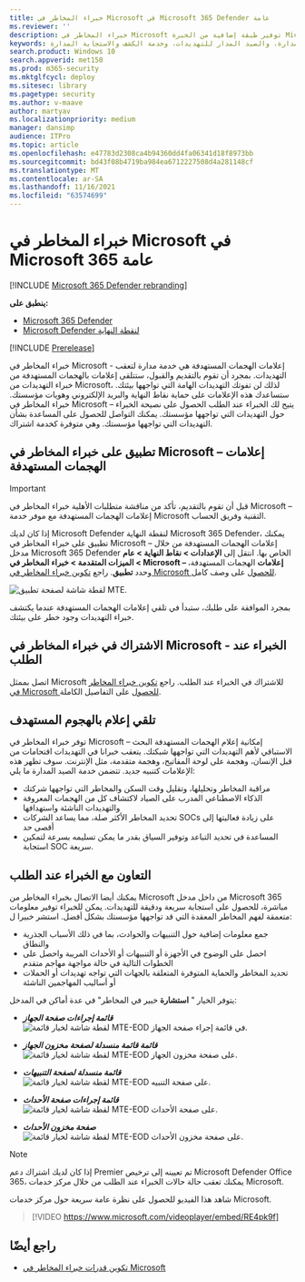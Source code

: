 ```yaml
---
title: خبراء المخاطر في Microsoft في Microsoft 365 Defender عامة
ms.reviewer: ''
description: خبراء المخاطر في Microsoft توفير طبقة إضافية من الخبرة Microsoft 365 Defender.
keywords: خدمة تعقب المخاطر المدارة، والصيد المدار للتهديدات، وخدمة الكشف والاستجابة المدارة (MDR)، و MTE، خبراء المخاطر في Microsoft
search.product: Windows 10
search.appverid: met150
ms.prod: m365-security
ms.mktglfcycl: deploy
ms.sitesec: library
ms.pagetype: security
ms.author: v-maave
author: martyav
ms.localizationpriority: medium
manager: dansimp
audience: ITPro
ms.topic: article
ms.openlocfilehash: e47783d2308ca4b94360dd4fa06341d18f8973bb
ms.sourcegitcommit: bd43f08b4719ba984ea6712227508d4a281148cf
ms.translationtype: MT
ms.contentlocale: ar-SA
ms.lasthandoff: 11/16/2021
ms.locfileid: "63574699"
---
```

# <a name="microsoft-threat-experts-in-microsoft-365-overview"></a>خبراء المخاطر في Microsoft في Microsoft 365 عامة

[!INCLUDE [Microsoft 365 Defender rebranding](../includes/microsoft-defender.md)]

**ينطبق على:**

- [Microsoft 365 Defender](https://go.microsoft.com/fwlink/?linkid=2118804)
- [Microsoft Defender لنقطة النهاية](https://go.microsoft.com/fwlink/p/?linkid=2154037)

[!INCLUDE [Prerelease](../includes/prerelease.md)]

خبراء المخاطر في Microsoft - إعلامات الهجمات المستهدفة هي خدمة مدارة لتعقب التهديدات. بمجرد أن تقوم بالتقديم والقبول، ستتلقى إعلامات بالهجمات المستهدفة من خبراء التهديدات من Microsoft، لذلك لن تفوتك التهديدات الهامة التي تواجهها بيئتك. ستساعدك هذه الإعلامات على حماية نقاط النهاية والبريد الإلكتروني وهويات مؤسستك.
خبراء المخاطر في Microsoft – يتيح لك الخبراء عند الطلب الحصول على نصيحة الخبراء حول التهديدات التي تواجهها مؤسستك. يمكنك التواصل للحصول على المساعدة بشأن التهديدات التي تواجهها مؤسستك. وهي متوفرة كخدمة اشتراك.

## <a name="apply-for-microsoft-threat-experts--targeted-attack-notifications"></a>تطبيق على خبراء المخاطر في Microsoft – إعلامات الهجمات المستهدفة

> [!IMPORTANT]
> قبل أن تقوم بالتقديم، تأكد من مناقشة متطلبات الأهلية خبراء المخاطر في Microsoft – إعلامات الهجمات المستهدفة مع موفر خدمة Microsoft التقنية وفريق الحساب.

إذا كان لديك Microsoft Defender لنقطة النهاية Microsoft 365 Defender، يمكنك تطبيق على خبراء المخاطر في Microsoft – إعلامات الهجمات المستهدفة من خلال مدخل Microsoft 365 Defender الخاص بها. انتقل إلى **الإعدادات > نقاط النهاية > عام > الميزات المتقدمة > خبراء المخاطر في Microsoft – إعلامات** الهجمات المستهدفة، وحدد **تطبيق**. راجع [تكوين خبراء المخاطر في Microsoft للحصول](./configure-microsoft-threat-experts.md) على وصف كامل.

![لقطة شاشة لصفحة تطبيق MTE.](../../media/mte/mte-collaboratewithmte.png)

بمجرد الموافقة على طلبك، ستبدأ في تلقي إعلامات الهجمات المستهدفة عندما يكتشف خبراء التهديدات وجود خطر على بيئتك.

## <a name="subscribe-to-microsoft-threat-experts---experts-on-demand"></a>الاشتراك في خبراء المخاطر في Microsoft - الخبراء عند الطلب

اتصل بممثل Microsoft للاشتراك في الخبراء عند الطلب.  راجع [تكوين خبراء المخاطر في Microsoft للحصول](./configure-microsoft-threat-experts.md) على التفاصيل الكاملة.

## <a name="receive-targeted-attack-notification"></a>تلقي إعلام بالهجوم المستهدف

توفر خبراء المخاطر في Microsoft – إمكانية إعلام الهجمات المستهدفة البحث الاستباقي لأهم التهديدات التي تواجهها شبكتك. يتعقب خبرانا في التهديدات اقتحامات من قبل الإنسان، وهجمة على لوحة المفاتيح، وهجمة متقدمة، مثل الإنترنت. سوف تظهر هذه الإعلامات كتنبيه جديد. تتضمن خدمة الصيد المدارة ما يلي:

- مراقبة المخاطر وتحليلها، وتقليل وقت السكن والمخاطر التي تواجهها شركتك
- الذكاء الاصطناعي المدرب على الصياد لاكتشاف كل من الهجمات المعروفة والتهديدات الناشئة واستهدافها
- تحديد المخاطر الأكثر صلة، مما يساعد الشركات SOCs على زيادة فعاليتها إلى أقصى حد
- المساعدة في تحديد التباعد وتوفير السياق بقدر ما يمكن تسليمه بسرعة لتمكين استجابة SOC سريعة.

## <a name="collaborate-with-experts-on-demand"></a>التعاون مع الخبراء عند الطلب

يمكنك أيضا الاتصال بخبراء المخاطر من Microsoft من داخل مدخل Microsoft 365 مباشرة، للحصول على استجابة سريعة ودقيقة للتهديدات.  يمكن للخبراء توفير معلومات متعمقة لفهم المخاطر المعقدة التي قد تواجهها مؤسستك بشكل أفضل.  استشر خبيرا ل:

- جمع معلومات إضافية حول التنبيهات والحوادث، بما في ذلك الأسباب الجذرية والنطاق
- احصل على الوضوح في الأجهزة أو التنبيهات أو الأحداث المريبة واحصل على الخطوات التالية في حالة مواجهة مهاجم متقدم
- تحديد المخاطر والحماية المتوفرة المتعلقة بالجهات التي تواجه تهديدات أو الحملات أو أساليب المهاجمين الناشئة

يتوفر الخيار " **استشارة** خبير في المخاطر" في عدة أماكن في المدخل:

- <i>**قائمة إجراءات صفحة الجهاز**</i><BR>
![لقطة شاشة لخيار قائمة MTE-EOD في قائمة إجراء صفحة الجهاز.](../../media/mte/device-actions-mte-highlighted.png)

- <i>**قائمة قائمة منسدلة لصفحة مخزون الجهاز**</i><BR>
![لقطة شاشة لخيار قائمة MTE-EOD على صفحة مخزون الجهاز.](../../media/mte/device-inventory-mte-highlighted.png)

- <i>**قائمة منسدلة لصفحة التنبيهات**</i><BR>
![لقطة شاشة لخيار قائمة MTE-EOD على صفحة التنبيه.](../../media/mte/alerts-actions-mte-highlighted.png)

- <i>**قائمة إجراءات صفحة الأحداث**</i><BR>
![لقطة شاشة لخيار قائمة MTE-EOD على صفحة الأحداث.](../../media/mte/incidents-action-mte-highlighted.png)

- <i>**صفحة مخزون الأحداث**</i><BR>
![لقطة شاشة لخيار قائمة MTE-EOD على صفحة مخزون الأحداث.](../../media/mte/incidents-inventory-mte-highlighted.png)

> [!NOTE]
> إذا كان لديك اشتراك دعم Premier تم تعيينه إلى ترخيص Microsoft Defender Office 365، يمكنك تعقب حالة حالات الخبراء عند الطلب من خلال مركز خدمات Microsoft.

شاهد هذا الفيديو للحصول على نظرة عامة سريعة حول مركز خدمات Microsoft.

> [!VIDEO https://www.microsoft.com/videoplayer/embed/RE4pk9f]

## <a name="see-also"></a>راجع أيضًا

- [تكوين قدرات خبراء المخاطر في Microsoft](./configure-microsoft-threat-experts.md)

